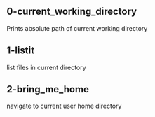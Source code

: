 ## 0-current_working_directory
Prints absolute path of current working directory
## 1-listit
list files in current directory
## 2-bring_me_home
navigate to current user home directory
